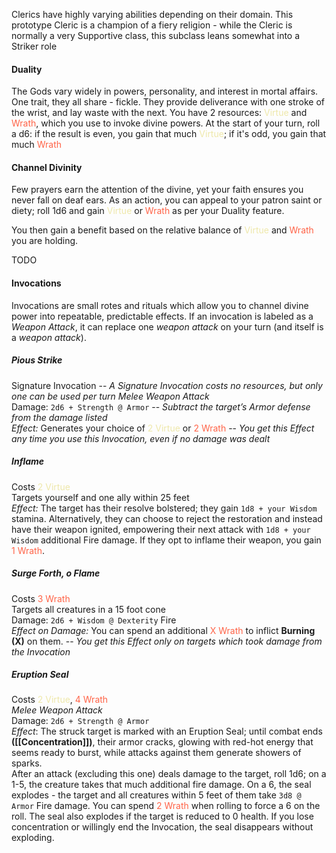 Clerics have highly varying abilities depending on their domain. This prototype Cleric is a champion of a fiery religion - while the Cleric is normally a very Supportive class, this subclass leans somewhat into a Striker role
#### Duality
The Gods vary widely in powers, personality, and interest in mortal affairs. One trait, they all share - fickle. They provide deliverance with one stroke of the wrist, and lay waste with the next. You have 2 resources: <font style="color:PaleGoldenRod">Virtue</font> and <font style="color:Tomato">Wrath</font>, which you use to invoke divine powers. At the start of your turn, roll a d6: if the result is even, you gain that much <font style="color:PaleGoldenRod">Virtue</font>; if it's odd, you gain that much <font style="color:Tomato">Wrath</font>
#### Channel Divinity
Few prayers earn the attention of the divine, yet your faith ensures you never fall on deaf ears.  As an action, you can appeal to your patron saint or diety; roll 1d6 and gain <font style="color:PaleGoldenRod">Virtue</font> or <font style="color:Tomato">Wrath</font> as per your Duality feature.

You then gain a benefit based on the relative balance of <font style="color:PaleGoldenRod">Virtue</font> and <font style="color:Tomato">Wrath</font> you are holding.

TODO
#### Invocations
Invocations are small rotes and rituals which allow you to channel divine power into repeatable, predictable effects. If an invocation is labeled as a *Weapon Attack*, it can replace one *weapon attack* on your turn (and itself is a *weapon attack*). 
##### Pious Strike
Signature Invocation  -- *A Signature Invocation costs no resources, but only one can be used per turn* 
*Melee Weapon Attack*  
Damage: `2d6 + Strength @ Armor` -- _Subtract the target’s Armor defense from the damage listed_  
*Effect:* Generates your choice of <font style="color:PaleGoldenRod">2 Virtue</font> or <font style="color:Tomato">2 Wrath</font> -- *You get this Effect any time you use this Invocation, even if no damage was dealt*
##### Inflame
Costs <font style="color:PaleGoldenRod">2 Virtue</font>  
Targets yourself and one ally within 25 feet  
*Effect:* The target has their resolve bolstered; they gain `1d8 + your Wisdom` stamina.    Alternatively, they can choose to reject the restoration and instead have their weapon ignited, empowering their next attack with `1d8 + your Wisdom` additional Fire damage. If they opt to inflame their weapon, you gain <font style="color:Tomato">1 Wrath</font>.  
##### Surge Forth, o Flame 
Costs <font style="color:Tomato">3 Wrath</font>   
Targets all creatures in a 15 foot cone  
Damage: `2d6 + Wisdom @ Dexterity` Fire  
*Effect on Damage:* You can spend an additional <font style="color:Tomato">X Wrath</font> to inflict **Burning (X)** on them. -- *You get this Effect only on targets which took damage from the Invocation*  
##### Eruption Seal
Costs <font style="color:PaleGoldenRod">2 Virtue</font>, <font style="color:Tomato">4 Wrath</font>  
*Melee Weapon Attack*  
Damage: `2d6 + Strength @ Armor`  
*Effect*: The struck target is marked with an Eruption Seal; until combat ends **([[Concentration]])**, their armor cracks, glowing with red-hot energy that seems ready to burst, while attacks against them generate showers of sparks.   
After an attack (excluding this one) deals damage to the target, roll 1d6; on a 1-5, the creature takes that much additional fire damage. On a 6, the seal explodes - the target and all creatures within 5 feet of them take `3d8 @ Armor` Fire damage. You can spend <font style="color:Tomato">2 Wrath</font> when rolling to force a 6 on the roll. The seal also explodes if the target is reduced to 0 health. If you lose concentration or willingly end the Invocation, the seal disappears without exploding.